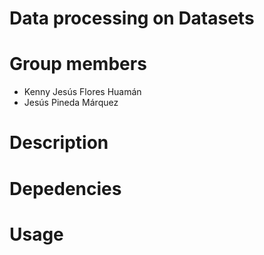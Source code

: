 # Data processing on Datasets

# Group members
- Kenny Jesús Flores Huamán
- Jesús Pineda Márquez

# Description

# Depedencies

# Usage
